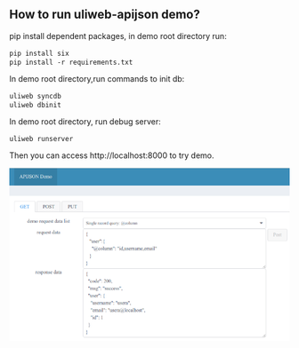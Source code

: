 ## How to run uliweb-apijson demo?

pip install dependent packages, in demo root directory run:

```
pip install six
pip install -r requirements.txt
```

In demo root directory,run commands to init db:

```
uliweb syncdb
uliweb dbinit
```

In demo root directory, run debug server:

```
uliweb runserver
```

Then you can access http://localhost:8000 to try demo.

![](doc/imgs/demo_screenshot.png)
